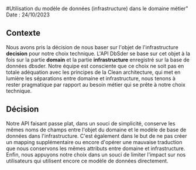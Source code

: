 #Utilisation du modèle de données (infrastructure) dans le domaine métier"
Date : 24/10/2023

## Contexte
Nous avons pris la décision de nous baser sur l'objet de l'infrastructure **decision** pour notre choix technique.
L'API DbSder se base sur cet objet à la fois sur la partie **domain** et la partie **infrastructure** enregistré sur la base de données dbsder.
Notre équipe est consciente que ce choix ne soit pas en totale adéquation avec les principes de la Clean architecture, qui met en lumière les séparations entre domaine et infrastructure, nous tenons à rester pragmatique par rapport au besoin métier qui se prête à notre choix technique. 


## Décision
Notre API faisant passe plat, dans un souci de simplicité, conserve les mêmes noms de champs entre l'objet du domaine et le modèle de base de données dans l'infrastructure. 
C'est également dans le but de ne pas créer un mapping supplémentaire ou encore d'opérer une mauvaise traduction que nous conservons les mêmes attributs entre domaine et infrastructure.
Enfin, nous appuyons notre choix dans un souci de limiter l'impact sur nos utilisateurs qui utilisent encore ce modèle de données directement.
